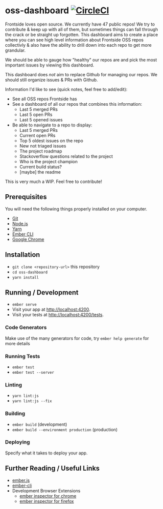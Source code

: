 # oss-dashboard [![CircleCI](https://circleci.com/gh/thefrontside/oss-dashboard.svg?style=svg)](https://circleci.com/gh/thefrontside/oss-dashboard)

Frontside loves open source. We currently have 47 public repos! We try
to contribute & keep up with all of them, but sometimes things can
fall through the crack or be straight up forgotten. This
dashboard aims to create a place where you can see high level
information about Frontside OSS repos collectivly & also have the
ability to drill down into each repo to get more grandular.

We should be able to gauge how "healthy" our repos are and pick the
most important issues by viewing this dashboard.

This dashboard does _not_ aim to replace Github for managing our
repos. We should still organize issues & PRs with Github.

Information I'd like to see (quick notes, feel free to add/edit):

- See all OSS repos Frontside has
- See a dashboard of all our repos that combines this information:
  - Last 5 merged PRs
  - Last 5 open PRs
  - Last 5 opened issues
- Be able to navigate to a repo to display:
  - Last 5 merged PRs
  - Current open PRs
  - Top 5 oldest issues on the repo
  - New not triaged issues
  - The project roadmap
  - Stackoverflow questions related to the project
  - Who is the project champion
  - Current build status?
  - [maybe] the readme

This is very much a WIP. Feel free to contribute!


## Prerequisites

You will need the following things properly installed on your computer.

* [Git](https://git-scm.com/)
* [Node.js](https://nodejs.org/)
* [Yarn](https://yarnpkg.com/)
* [Ember CLI](https://ember-cli.com/)
* [Google Chrome](https://google.com/chrome/)

## Installation

* `git clone <repository-url>` this repository
* `cd oss-dashboard`
* `yarn install`

## Running / Development

* `ember serve`
* Visit your app at [http://localhost:4200](http://localhost:4200).
* Visit your tests at [http://localhost:4200/tests](http://localhost:4200/tests).

### Code Generators

Make use of the many generators for code, try `ember help generate` for more details

### Running Tests

* `ember test`
* `ember test --server`

### Linting

* `yarn lint:js`
* `yarn lint:js --fix`

### Building

* `ember build` (development)
* `ember build --environment production` (production)

### Deploying

Specify what it takes to deploy your app.

## Further Reading / Useful Links

* [ember.js](https://emberjs.com/)
* [ember-cli](https://ember-cli.com/)
* Development Browser Extensions
  * [ember inspector for chrome](https://chrome.google.com/webstore/detail/ember-inspector/bmdblncegkenkacieihfhpjfppoconhi)
  * [ember inspector for firefox](https://addons.mozilla.org/en-US/firefox/addon/ember-inspector/)
